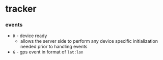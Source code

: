tracker
===

### events

- `R` - device ready
  - allows the server side to perform any device specific initialization needed prior to handling events
- `G` - gps event in format of `lat:lon`
